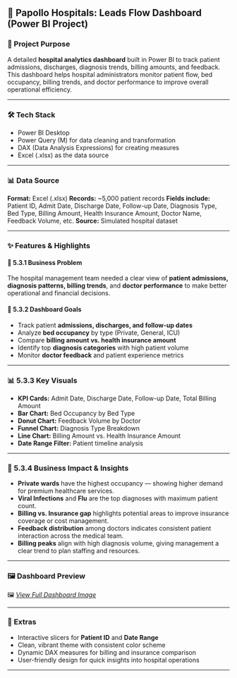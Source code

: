 ## 🏥 Papollo Hospitals: Leads Flow Dashboard (Power BI Project)

### 📌 Project Purpose

A detailed **hospital analytics dashboard** built in Power BI to track patient admissions, discharges, diagnosis trends, billing amounts, and feedback. This dashboard helps hospital administrators monitor patient flow, bed occupancy, billing trends, and doctor performance to improve overall operational efficiency.

---

### 🛠️ Tech Stack

* Power BI Desktop
* Power Query (M) for data cleaning and transformation
* DAX (Data Analysis Expressions) for creating measures
* Excel (.xlsx) as the data source

---

### 📊 Data Source

**Format:** Excel (.xlsx)
**Records:** ~5,000 patient records
**Fields include:** Patient ID, Admit Date, Discharge Date, Follow-up Date, Diagnosis Type, Bed Type, Billing Amount, Health Insurance Amount, Doctor Name, Feedback Volume, etc.
**Source:** Simulated hospital dataset

---

### ✨ Features & Highlights

#### 🧩 5.3.1 Business Problem

The hospital management team needed a clear view of **patient admissions, diagnosis patterns, billing trends**, and **doctor performance** to make better operational and financial decisions.

#### 🎯 5.3.2 Dashboard Goals

* Track patient **admissions, discharges, and follow-up dates**
* Analyze **bed occupancy** by type (Private, General, ICU)
* Compare **billing amount vs. health insurance amount**
* Identify top **diagnosis categories** with high patient volume
* Monitor **doctor feedback** and patient experience metrics

---

### 📊 5.3.3 Key Visuals

* **KPI Cards:** Admit Date, Discharge Date, Follow-up Date, Total Billing Amount
* **Bar Chart:** Bed Occupancy by Bed Type
* **Donut Chart:** Feedback Volume by Doctor
* **Funnel Chart:** Diagnosis Type Breakdown
* **Line Chart:** Billing Amount vs. Health Insurance Amount
* **Date Range Filter:** Patient timeline analysis

---

### 💼 5.3.4 Business Impact & Insights

* **Private wards** have the highest occupancy — showing higher demand for premium healthcare services.
* **Viral Infections** and **Flu** are the top diagnoses with maximum patient count.
* **Billing vs. Insurance gap** highlights potential areas to improve insurance coverage or cost management.
* **Feedback distribution** among doctors indicates consistent patient interaction across the medical team.
* **Billing peaks** align with high diagnosis volume, giving management a clear trend to plan staffing and resources.

---

### 🖼️ Dashboard Preview

🖼️ *[View Full Dashboard Image]()*

---

### 📎 Extras

* Interactive slicers for **Patient ID** and **Date Range**
* Clean, vibrant theme with consistent color scheme
* Dynamic DAX measures for billing and insurance comparison
* User-friendly design for quick insights into hospital operations

---
